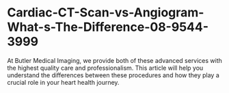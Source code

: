 # Cardiac-CT-Scan-vs-Angiogram-What-s-The-Difference-08-9544-3999
At Butler Medical Imaging, we provide both of these advanced services with the highest quality care and professionalism. This article will help you understand the differences between these procedures and how they play a crucial role in your heart health journey.

